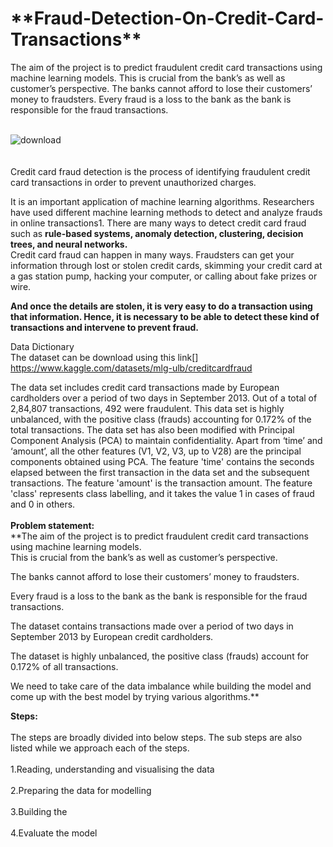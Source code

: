 <h1>**Fraud-Detection-On-Credit-Card-Transactions**</h1>
The aim of the project is to predict fraudulent credit card transactions using machine learning models. This is crucial from the bank’s as well as customer’s perspective. The banks cannot afford to lose their customers’ money to fraudsters. Every fraud is a loss to the bank as the bank is responsible for the fraud transactions.
<br/>
<br/>

![download](https://github.com/mohansharma077/-Fraud-Detection-On-Credit-Card-Transactions/assets/104629829/39e4d62f-baf5-4d98-9bf4-ec68b34dbf3c)
<br/><br/><br/>
Credit card fraud detection is the process of identifying fraudulent credit card transactions in order to prevent unauthorized charges.<br/>

It is an important application of machine learning algorithms. Researchers have used different machine learning methods to detect and analyze frauds in online transactions1. There are many ways to detect credit card fraud such as **rule-based systems, anomaly detection, clustering, decision trees, and neural networks.**
<br/>
Credit card fraud can happen in many ways. Fraudsters can get your information through lost or stolen credit cards, skimming your credit card at a gas station pump, hacking your computer, or calling about fake prizes or wire.<br/>

**And once the details are stolen, it is very easy to do a transaction using that information. Hence, it is necessary to be able to detect these kind of transactions and intervene to prevent fraud.**

Data Dictionary<br/>
The dataset can be download using this link[] https://www.kaggle.com/datasets/mlg-ulb/creditcardfraud<br/>

The data set includes credit card transactions made by European cardholders over a period of two days in September 2013. Out of a total of 2,84,807 transactions, 492 were fraudulent. This data set is highly unbalanced, with the positive class (frauds) accounting for 0.172% of the total transactions. The data set has also been modified with Principal Component Analysis (PCA) to maintain confidentiality. Apart from ‘time’ and ‘amount’, all the other features (V1, V2, V3, up to V28) are the principal components obtained using PCA. The feature 'time' contains the seconds elapsed between the first transaction in the data set and the subsequent transactions. The feature 'amount' is the transaction amount. The feature 'class' represents class labelling, and it takes the value 1 in cases of fraud and 0 in others.
<br/><br/>
**Problem statement:<br/>**
**The aim of the project is to predict fraudulent credit card transactions using machine learning models.<br/>
This is crucial from the bank’s as well as customer’s perspective.<br/>

The banks cannot afford to lose their customers’ money to fraudsters.<br/>

Every fraud is a loss to the bank as the bank is responsible for the fraud transactions.<br/>

The dataset contains transactions made over a period of two days in September 2013 by European credit cardholders.<br/>

The dataset is highly unbalanced, the positive class (frauds) account for 0.172% of all transactions.<br/>

We need to take care of the data imbalance while building the model and come up with the best model by trying various algorithms.**<br/>

**Steps:**<br/><br/>
The steps are broadly divided into below steps. The sub steps are also listed while we approach each of the steps.<br/><br/>
1.Reading, understanding and visualising the data<br/><br/>
2.Preparing the data for modelling<br/><br/>
3.Building the <br/><br/>
4.Evaluate the model<br/><br/>
